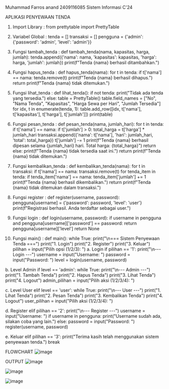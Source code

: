 Muhammad Farros anand
2409116085
Sistem Informasi C'24

APLIKASI PENYEWAAN TENDA

1. Import Library :
   from prettytable import PrettyTable

2. Variabel Global :
  tenda = []
  transaksi = []
  pengguna = {'admin': {'password': 'admin', 'level': 'admin'}}

3. Fungsi tambah_tenda :
   def tambah_tenda(nama, kapasitas, harga, jumlah):
    tenda.append({'nama': nama, 'kapasitas': kapasitas, 'harga': harga, 'jumlah': jumlah})
    print(f"Tenda {nama} berhasil ditambahkan.")

4. Fungsi hapus_tenda :
   def hapus_tenda(nama):
    for t in tenda:
        if t['nama'] == nama:
            tenda.remove(t)
            print(f"Tenda {nama} berhasil dihapus.")
            return
    print(f"Tenda {nama} tidak ditemukan.")

5. Fungsi lihat_tenda :
   def lihat_tenda():
    if not tenda:
        print("Tidak ada tenda yang tersedia.")
    else:
        table = PrettyTable()
        table.field_names = ["No", "Nama Tenda", "Kapasitas", "Harga Sewa per Hari", "Jumlah Tersedia"]
        for idx, t in enumerate(tenda, 1):
            table.add_row([idx, t['nama'], t['kapasitas'], t['harga'], t['jumlah']])
        print(table)

6. Fungsi pesan_tenda :
   def pesan_tenda(nama, jumlah_hari):
    for t in tenda:
        if t['nama'] == nama:
            if t['jumlah'] > 0:
                total_harga = t['harga'] * jumlah_hari
                transaksi.append({'nama': t['nama'], 'hari': jumlah_hari, 'total': total_harga})
                t['jumlah'] -= 1
                print(f"Tenda {nama} berhasil dipesan selama {jumlah_hari} hari. Total harga: {total_harga}")
                return
            else:
                print(f"Tenda {nama} tidak tersedia saat ini.")
                return
    print(f"Tenda {nama} tidak ditemukan.")

7. Fungsi kembalikan_tenda :
   def kembalikan_tenda(nama):
    for t in transaksi:
        if t['nama'] == nama:
            transaksi.remove(t)
            for tenda_item in tenda:
                if tenda_item['nama'] == nama:
                    tenda_item['jumlah'] += 1
                    print(f"Tenda {nama} berhasil dikembalikan.")
                    return
    print(f"Tenda {nama} tidak ditemukan dalam transaksi.")

8. Fungsi register : 
   def register(username, password):
    pengguna[username] = {'password': password, 'level': 'user'}
    print(f"Registrasi berhasil. Anda terdaftar sebagai user.")

9. Fungsi login :
   def login(username, password):
    if username in pengguna and pengguna[username]['password'] == password:
        return pengguna[username]['level']
    return None

10. Fungsi main() :
    def main():
    while True:
        print("\n=== Sistem Penyewaan Tenda ===")
        print("1. Login")
        print("2. Register")
        print("3. Keluar")
        pilihan = input("Pilih opsi (1/2/3): ")
  a. Login
             if pilihan == '1':
            print("\n--- Login ---")
            username = input("Username: ")
            password = input("Password: ")
            level = login(username, password)
    
  b. Level Admin
                  if level == 'admin':
                while True:
                    print("\n--- Admin ---")
                    print("1. Tambah Tenda")
                    print("2. Hapus Tenda")
                    print("3. Lihat Tenda")
                    print("4. Logout")
                    admin_pilihan = input("Pilih aksi (1/2/3/4): ")

  c. Level User
              elif level == 'user':
                while True:
                    print("\n--- User ---")
                    print("1. Lihat Tenda")
                    print("2. Pesan Tenda")
                    print("3. Kembalikan Tenda")
                    print("4. Logout")
                    user_pilihan = input("Pilih aksi (1/2/3/4): ")

d. Register
          elif pilihan == '2':
            print("\n--- Register ---")
            username = input("Username: ")
            if username in pengguna:
                print("Username sudah ada, silakan coba yang lain.")
            else:
                password = input("Password: ")
                register(username, password)

e. Keluar
          elif pilihan == '3':
            print("Terima kasih telah menggunakan sistem penyewaan tenda.")
            break


FLOWCHART
![image](https://github.com/user-attachments/assets/70514672-753d-4bdf-82ed-a9d970dc3c5a)




OUTPUT
![image](https://github.com/user-attachments/assets/02dcffe3-5d99-471c-8fc7-2652ed060c28)

![image](https://github.com/user-attachments/assets/7504e92f-4403-4335-a968-1791082dd27e)

![image](https://github.com/user-attachments/assets/df005eaf-795c-4b6c-8008-f9a408b3edac)







    










